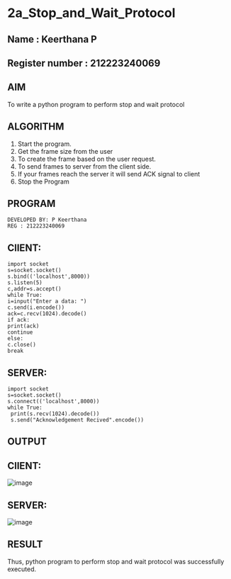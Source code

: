 # 2a_Stop_and_Wait_Protocol
## Name : Keerthana P 
## Register number : 212223240069
## AIM 
To write a python program to perform stop and wait protocol
## ALGORITHM
1. Start the program.
2. Get the frame size from the user
3. To create the frame based on the user request.
4. To send frames to server from the client side.
5. If your frames reach the server it will send ACK signal to client
6. Stop the Program
## PROGRAM
```
DEVELOPED BY: P Keerthana
REG : 212223240069
```
## ClIENT:
```
import socket
s=socket.socket()
s.bind(('localhost',8000))
s.listen(5)
c,addr=s.accept()
while True:
i=input("Enter a data: ")
c.send(i.encode())
ack=c.recv(1024).decode()
if ack:
print(ack)
continue
else:
c.close()
break
```
## SERVER:
```
import socket
s=socket.socket()
s.connect(('localhost',8000))
while True:
 print(s.recv(1024).decode())
 s.send("Acknowledgement Recived".encode())
```

## OUTPUT

## ClIENT:
![image](https://github.com/user-attachments/assets/3441b197-7542-4a86-b873-841deef2a48c)


## SERVER:
![image](https://github.com/user-attachments/assets/3dc977c5-8a3c-4519-a5b4-ef3815f4d63c)

## RESULT
Thus, python program to perform stop and wait protocol was successfully executed.
